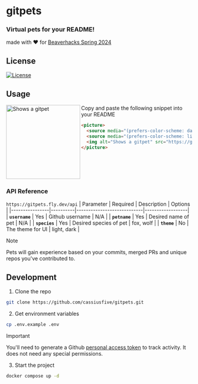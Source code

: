# gitpets 

### Virtual pets for your README!

made with :heart: for [Beaverhacks Spring 2024](https://spring-2024-retro.devpost.com/?ref_feature=challenge&ref_medium=your-open-hackathons&ref_content=Submissions+open)

## License

[![License](https://img.shields.io/github/license/Ileriayo/markdown-badges?style=for-the-badge)](./LICENSE)

## Usage

<picture>
  <source media="(prefers-color-scheme: dark)" srcset="https://gitpets.fly.dev/api?username=cassiusfive&petname=lorem+ipsum&theme=dark&species=fox">
  <source media="(prefers-color-scheme: light)" srcset="https://gitpets.fly.dev/api?username=cassiusfive&petname=lorem+ipsum&theme=light&species=fox">
  <img alt="Shows a gitpet" src="https://gitpets.fly.dev/api?username=cassiusfive&petname=lorem+ipsum&theme=dark&species=fox" align="left" width="200px">
</picture>

Copy and paste the following snippet into your README

```md
<picture>
  <source media="(prefers-color-scheme: dark)" srcset="https://gitpets.fly.dev/api?username=cassiusfive&petname=lorem+ipsum&theme=dark&species=fox">
  <source media="(prefers-color-scheme: light)" srcset="https://gitpets.fly.dev/api?username=cassiusfive&petname=lorem+ipsum&theme=light&species=fox">
  <img alt="Shows a gitpet" src="https://gitpets.fly.dev/api?username=cassiusfive&petname=lorem+ipsum&theme=dark&species=fox" width="200px">
</picture>

```

<br clear="both"/>

### API Reference
`https://gitpets.fly.dev/api`
| Parameter      | Required | Description                | Options          |
|----------------|----------|----------------------------|------------------|
| **`username`** | Yes      | Github username            | N/A              |
| **`petname`**  | Yes      | Desired name of pet        | N/A              |
| **`species`**  | Yes      | Desired species of pet     | fox, wolf        |
| **`theme`**    | No       | The theme for UI           | light, dark      |


> [!NOTE]
> Pets will gain experience based on your commits, merged PRs and unique repos you've contributed to.

## Development

1. Clone the repo

```sh
git clone https://github.com/cassiusfive/gitpets.git
```

2. Get environment variables
  
```sh
cp .env.example .env
```

> [!IMPORTANT]
> You'll need to generate a Github [personal access token](https://docs.github.com/en/authentication/keeping-your-account-and-data-secure/managing-your-personal-access-tokens#creating-a-fine-grained-personal-access-token)
> to track activity. It does not need any special permissions.

3. Start the project

```sh 
docker compose up -d
```

